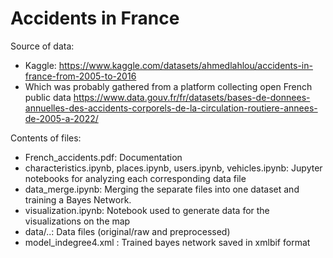 # Accidents in France

Source of data:

* Kaggle: https://www.kaggle.com/datasets/ahmedlahlou/accidents-in-france-from-2005-to-2016
* Which was probably gathered from a platform collecting open French public data https://www.data.gouv.fr/fr/datasets/bases-de-donnees-annuelles-des-accidents-corporels-de-la-circulation-routiere-annees-de-2005-a-2022/

Contents of files:

* French_accidents.pdf: Documentation
* characteristics.ipynb, places.ipynb, users.ipynb, vehicles.ipynb: Jupyter notebooks for analyzing each corresponding data file
* data_merge.ipynb: Merging the separate files into one dataset and training a Bayes Network.
* visualization.ipynb: Notebook used to generate data for the visualizations on the map
* data/..: Data files (original/raw and preprocessed)
* model_indegree4.xml : Trained bayes network saved in xmlbif format
